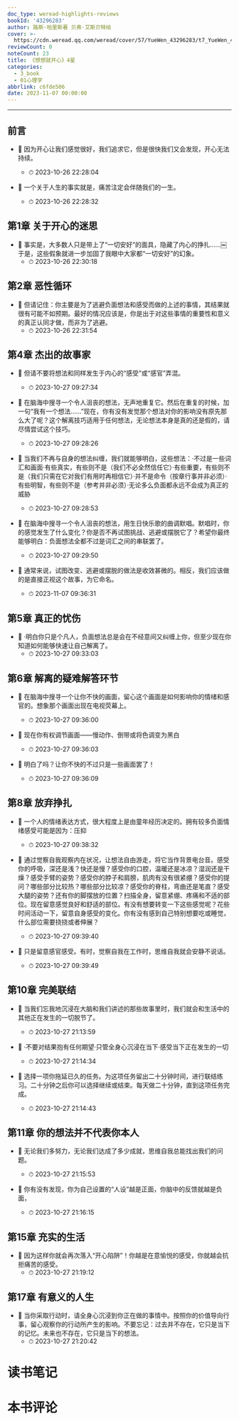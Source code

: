 ```yaml
---
doc_type: weread-highlights-reviews
bookId: '43296283'
author: 路斯·哈里斯著 贝弗·艾斯贝特绘
cover: >-
  https://cdn.weread.qq.com/weread/cover/57/YueWen_43296283/t7_YueWen_43296283.jpg
reviewCount: 0
noteCount: 23
title: 《想想就开心》4星
categories:
  - 3_book
  - 01心理学
abbrlink: c6fde506
date: 2023-11-07 00:00:00
---
```


---


## 前言


- 📌 因为开心让我们感觉很好，我们追求它，但是很快我们又会发现，开心无法持续。 
    - ⏱ 2023-10-26 22:28:04 

- 📌 一个关于人生的事实就是，痛苦注定会伴随我们的一生。 
    - ⏱ 2023-10-26 22:28:32 
## 第1章 关于开心的迷思


- 📌 事实是，大多数人只是带上了“一切安好”的面具，隐藏了内心的挣扎……￼于是，这些假象就进一步加固了我眼中大家都“一切安好”的幻象。 
    - ⏱ 2023-10-26 22:30:18 
## 第2章 恶性循环


- 📌 但请记住：你主要是为了逃避负面想法和感受而做的上述的事情，其结果就很有可能不如预期。最好的情况应该是，你是出于对这些事情的重要性和意义的真正认同才做，而非为了逃避。 
    - ⏱ 2023-10-26 22:31:54 
## 第4章 杰出的故事家


- 📌 但请不要将想法和同样发生于内心的“感受”或“感官”弄混。 
    - ⏱ 2023-10-27 09:27:34 

- 📌 在脑海中搜寻一个令人沮丧的想法，无声地重复它。然后在重复的时候，加一句“我有一个想法……”现在，你有没有发觉那个想法对你的影响没有原先那么大了呢？这个解离技巧适用于任何想法，无论想法本身是真的还是假的，请尽情尝试这个技巧。 
    - ⏱ 2023-10-27 09:28:26 

- 📌 当我们不再与自身的想法纠缠，我们就能够明白，这些想法：·不过是一些词汇和画面·有些真实，有些则不是（我们不必全然信任它）·有些重要，有些则不是（我们只需在它对我们有用时再相信它）·并不是命令（按章行事并非必须）·有些明智，有些则不是（参考并非必须）·无论多么负面都永远不会成为真正的威胁 
    - ⏱ 2023-10-27 09:28:53 

- 📌 在脑海中搜寻一个令人沮丧的想法，用生日快乐歌的曲调默唱。默唱时，你的感觉发生了什么变化？你是否不再试图挑战、逃避或摆脱它了？希望你最终能够明白：负面想法全都不过是词汇之间的串联罢了。 
    - ⏱ 2023-10-27 09:29:50 

- 📌 通常来说，试图改变、逃避或摆脱的做法是收效甚微的。相反，我们应该做的是直接正视这个故事，为它命名。 
    - ⏱ 2023-11-07 09:36:31 
## 第5章 真正的忧伤


- 📌 ·明白你只是个凡人，负面想法总是会在不经意间又纠缠上你，但至少现在你知道如何能够快速让自己解离了。 
    - ⏱ 2023-10-27 09:33:03 
## 第6章 解离的疑难解答环节


- 📌 在脑海中搜寻一个让你不快的画面，留心这个画面是如何影响你的情绪和感官的。想象那个画面出现在电视荧幕上。 
    - ⏱ 2023-10-27 09:36:00 

- 📌 现在你有权调节画面——慢动作、倒带或将色调变为黑白 
    - ⏱ 2023-10-27 09:36:03 

- 📌 明白了吗？让你不快的不过只是一些画面罢了！ 
    - ⏱ 2023-10-27 09:36:09 
## 第8章 放弃挣扎


- 📌 一个人的情绪表达方式，很大程度上是由童年经历决定的。拥有较多负面情绪感受可能是因为：压抑 
    - ⏱ 2023-10-27 09:38:32 

- 📌 通过觉察自我观察内在状况，让想法自由游走，将它当作背景电台音。感受你的呼吸，深还是浅？快还是慢？感受你的口腔，温暖还是冰凉？湿润还是干燥？感受手臂的姿势？感受你的脖子和肩膀，肌肉有没有很紧绷？感受你的提问？哪些部分比较热？哪些部分比较凉？感受你的脊柱，弯曲还是笔直？感受大腿的姿势？还有你的脚摆放的位置？扫描全身，留意紧绷、疼痛和不适的部位。现在留意感觉良好和舒适的部位。有没有想要转变一下这些感觉呢？花些时间活动一下，留意自身感受的变化。你有没有感到自己特别想要吃或睡觉，什么部位需要挠挠或者伸展？ 
    - ⏱ 2023-10-27 09:39:40 

- 📌 只是留意感官感受。有时，觉察自我在工作时，思维自我就会安静不说话。 
    - ⏱ 2023-10-27 09:39:49 
## 第10章 完美联结


- 📌 当我们忘我地沉浸在大脑和我们讲述的那些故事里时，我们就会和生活中的其他正在发生的一切脱节了。 
    - ⏱ 2023-10-27 21:13:59 

- 📌 ·不要对结果抱有任何期望·只管全身心沉浸在当下·感受当下正在发生的一切 
    - ⏱ 2023-10-27 21:14:34 

- 📌 选择一项你拖延已久的任务。为这项任务留出二十分钟时间，进行联结练习。二十分钟之后你可以选择继续或结束。每天做二十分钟，直到这项任务完成。 
    - ⏱ 2023-10-27 21:14:43 
## 第11章 你的想法并不代表你本人


- 📌 无论我们多努力，无论我们达成了多少成就，思维自我总能找出我们的问题。 
    - ⏱ 2023-10-27 21:15:53 

- 📌 你有没有发现，你为自己设置的“人设”越是正面，你脑中的反馈就越是负面， 
    - ⏱ 2023-10-27 21:16:15 
## 第15章 充实的生活


- 📌 因为这样你就会再次落入“开心陷阱”！你越是在意愉悦的感受，你就越会抗拒痛苦的感受。 
    - ⏱ 2023-10-27 21:19:12 
## 第17章 有意义的人生


- 📌 当你采取行动时，请全身心沉浸到你正在做的事情中。按照你的价值导向行事，留心观察你的行动所产生的影响。不要忘记：过去并不存在，它只是当下的记忆。未来也不存在，它只是当下的想法。 
    - ⏱ 2023-10-27 21:20:42 

# 读书笔记


# 本书评论

